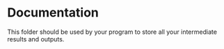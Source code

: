 # Documentation

This folder should be used by your program to store all your intermediate results and outputs.


